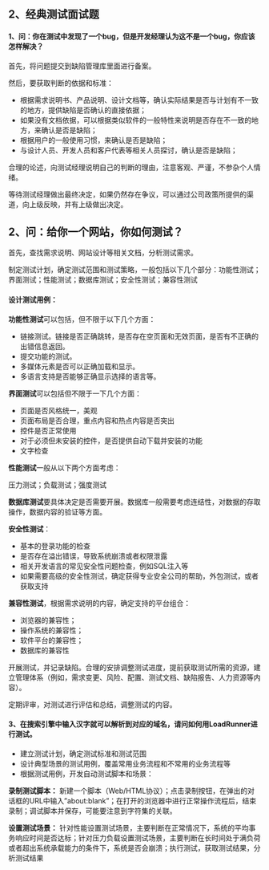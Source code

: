 ## 2、经典测试面试题

#### 1、问：你在测试中发现了一个bug，但是开发经理认为这不是一个bug，你应该怎样解决？

首先，将问题提交到缺陷管理库里面进行备案。

然后，要获取判断的依据和标准：

* 根据需求说明书、产品说明、设计文档等，确认实际结果是否与计划有不一致的地方，提供缺陷是否确认的直接依据；
* 如果没有文档依据，可以根据类似软件的一般特性来说明是否存在不一致的地方，来确认是否是缺陷；
* 根据用户的一般使用习惯，来确认是否是缺陷；
* 与设计人员、开发人员和客户代表等相关人员探讨，确认是否是缺陷；


合理的论述，向测试经理说明自己的判断的理由，注意客观、严谨，不参杂个人情绪。

等待测试经理做出最终决定，如果仍然存在争议，可以通过公司政策所提供的渠道，向上级反映，并有上级做出决定。

## 2、问：给你一个网站，你如何测试？

首先，查找需求说明、网站设计等相关文档，分析测试需求。

制定测试计划，确定测试范围和测试策略，一般包括以下几个部分：功能性测试；界面测试；性能测试；数据库测试；安全性测试；兼容性测试

#### 设计测试用例：

**功能性测试**可以包括，但不限于以下几个方面：

* 链接测试。链接是否正确跳转，是否存在空页面和无效页面，是否有不正确的出错信息返回。
* 提交功能的测试。
* 多媒体元素是否可以正确加载和显示。
* 多语言支持是否能够正确显示选择的语言等。

**界面测试**可以包括但不限于一下几个方面：

* 页面是否风格统一，美观
* 页面布局是否合理，重点内容和热点内容是否突出
* 控件是否正常使用
* 对于必须但未安装的控件，是否提供自动下载并安装的功能
* 文字检查

**性能测试**一般从以下两个方面考虑：

压力测试；负载测试；强度测试

**数据库测试**要具体决定是否需要开展。数据库一般需要考虑连结性，对数据的存取操作，数据内容的验证等方面。

**安全性测试**：

* 基本的登录功能的检查
* 是否存在溢出错误，导致系统崩溃或者权限泄露
* 相关开发语言的常见安全性问题检查，例如SQL注入等
* 如果需要高级的安全性测试，确定获得专业安全公司的帮助，外包测试，或者获取支持


**兼容性测试**，根据需求说明的内容，确定支持的平台组合：

* 浏览器的兼容性；
* 操作系统的兼容性；
* 软件平台的兼容性；
* 数据库的兼容性


开展测试，并记录缺陷。合理的安排调整测试进度，提前获取测试所需的资源，建立管理体系（例如，需求变更、风险、配置、测试文档、缺陷报告、人力资源等内容）。

定期评审，对测试进行评估和总结，调整测试的内容。

#### 3、在搜索引擎中输入汉字就可以解析到对应的域名，请问如何用LoadRunner进行测试。

* 建立测试计划，确定测试标准和测试范围
* 设计典型场景的测试用例，覆盖常用业务流程和不常用的业务流程等
* 根据测试用例，开发自动测试脚本和场景：

**录制测试脚本：** 新建一个脚本（Web/HTML协议）；点击录制按钮，在弹出的对话框的URL中输入”about:blank”；在打开的浏览器中进行正常操作流程后，结束录制；调试脚本并保存，可能要注意到字符集的关联。

**设置测试场景：** 针对性能设置测试场景，主要判断在正常情况下，系统的平均事务响应时间是否达标；针对压力负载设置测试场景，主要判断在长时间处于满负荷或者超出系统承载能力的条件下，系统是否会崩溃；执行测试，获取测试结果，分析测试结果